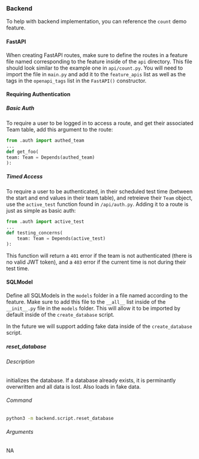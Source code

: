 ### Backend

To help with backend implementation, you can reference the `count` demo feature.

#### FastAPI

When creating FastAPI routes, make sure to define the routes in a feature file named corresponding to the feature inside of the `api` directory.
This file should look similar to the example one in `api/count.py`. You will need to import the file in `main.py` and
add it to the `feature_apis` list as well as the tags in the `openapi_tags` list in the `FastAPI()` constructor.

#### Requiring Authentication

##### Basic Auth

To require a user to be logged in to access a route, and get their associated Team table, add this argument to the route:

```python
from .auth import authed_team
...
def get_foo(
team: Team = Depends(authed_team)
):
```

##### Timed Access

To require a user to be authenticated, in their scheduled test time (between the start and end values in their team table),
and retreieve their `Team` object, use the `active_test` function found in `/api/auth.py`. Adding it to a route is just as simple
as basic auth:

```python
from .auth import active_test
...
def testing_concerns(
    team: Team = Depends(active_test)
):
```

This function will return a `401` error if the team is not authenticated (there is no valid JWT token), and a `403` error if the
current time is not during their test time.

#### SQLModel

Define all SQLModels in the `models` folder in a file named according to the feature. Make sure to add this file to the `__all__` list inside
of the `__init__.py` file in the `models` folder. This will allow it to be imported by default inside of the `create_database` script.

In the future we will support adding fake data inside of the `create_database` script.

##### reset_database

###### Description

initializes the database. If a database already exists, it is perminantly overwritten and all data is lost.
Also loads in fake data.

###### Command

```bash
python3 -m backend.script.reset_database
```

###### Arguments

NA